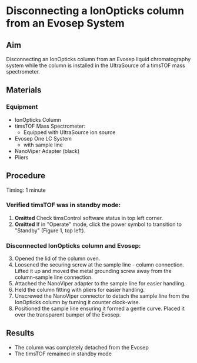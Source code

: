 # Disconnecting a IonOpticks column from an Evosep System

## Aim
Disconnecting an IonOpticks column from an Evosep liquid chromatography system while the column is installed in the UltraSource of a timsTOF mass spectrometer. 


## Materials

### Equipment
- IonOpticks Column
- timsTOF Mass Spectrometer:
  - Equipped with UltraSource ion source
- Evosep One LC System
  - with sample line
- NanoViper Adapter (black)
- Pliers


## Procedure
Timing: 1 minute

### Verified timsTOF was in standby mode:
1. **Omitted** Check timsControl software status in top left corner.
2. **Omitted** If in "Operate" mode, click the power symbol to transition to "Standby" (Figure 1, top left).

### Disconnected IonOpticks column and Evosep:
3. Opened the lid of the column oven.
4. Loosened the securing screw at the sample line - column connection. Lifted it up and moved the metal grounding screw away from the column-sample line connection.
5. Attached the NanoViper adapter to the sample line for easier handling.
6. Held the column fitting with pliers for easier handling.
7. Unscrewed the NanoViper connector to detach the sample line from the IonOpticks column by turning it counter clock-wise.
8. Positioned the sample line ensuring it formed a gentle curve. Placed it over the transparent bumper of the Evosep.


## Results
- The column was completely detached from the Evosep
- The timsTOF remained in standby mode